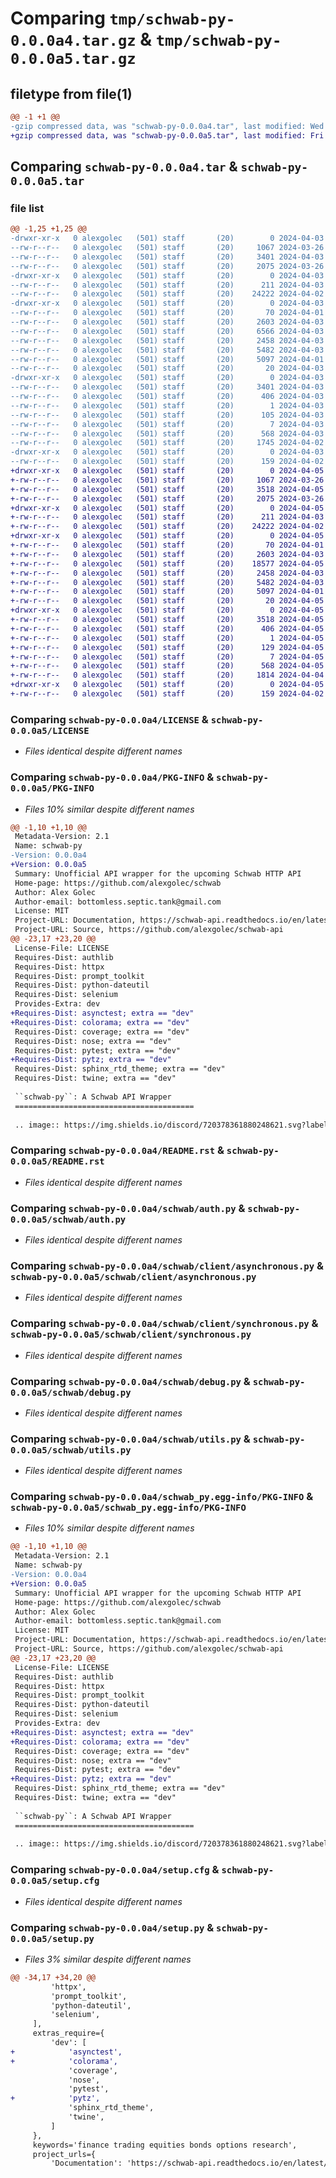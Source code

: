 # Comparing `tmp/schwab-py-0.0.0a4.tar.gz` & `tmp/schwab-py-0.0.0a5.tar.gz`

## filetype from file(1)

```diff
@@ -1 +1 @@
-gzip compressed data, was "schwab-py-0.0.0a4.tar", last modified: Wed Apr  3 01:48:26 2024, max compression
+gzip compressed data, was "schwab-py-0.0.0a5.tar", last modified: Fri Apr  5 20:01:45 2024, max compression
```

## Comparing `schwab-py-0.0.0a4.tar` & `schwab-py-0.0.0a5.tar`

### file list

```diff
@@ -1,25 +1,25 @@
-drwxr-xr-x   0 alexgolec   (501) staff       (20)        0 2024-04-03 01:48:26.612751 schwab-py-0.0.0a4/
--rw-r--r--   0 alexgolec   (501) staff       (20)     1067 2024-03-26 01:18:54.000000 schwab-py-0.0.0a4/LICENSE
--rw-r--r--   0 alexgolec   (501) staff       (20)     3401 2024-04-03 01:48:26.612682 schwab-py-0.0.0a4/PKG-INFO
--rw-r--r--   0 alexgolec   (501) staff       (20)     2075 2024-03-26 01:18:54.000000 schwab-py-0.0.0a4/README.rst
-drwxr-xr-x   0 alexgolec   (501) staff       (20)        0 2024-04-03 01:48:26.610928 schwab-py-0.0.0a4/schwab/
--rw-r--r--   0 alexgolec   (501) staff       (20)      211 2024-04-03 01:16:43.000000 schwab-py-0.0.0a4/schwab/__init__.py
--rw-r--r--   0 alexgolec   (501) staff       (20)    24222 2024-04-02 16:02:24.000000 schwab-py-0.0.0a4/schwab/auth.py
-drwxr-xr-x   0 alexgolec   (501) staff       (20)        0 2024-04-03 01:48:26.611428 schwab-py-0.0.0a4/schwab/client/
--rw-r--r--   0 alexgolec   (501) staff       (20)       70 2024-04-01 12:04:09.000000 schwab-py-0.0.0a4/schwab/client/__init__.py
--rw-r--r--   0 alexgolec   (501) staff       (20)     2603 2024-04-03 01:45:43.000000 schwab-py-0.0.0a4/schwab/client/asynchronous.py
--rw-r--r--   0 alexgolec   (501) staff       (20)     6566 2024-04-03 01:29:10.000000 schwab-py-0.0.0a4/schwab/client/base.py
--rw-r--r--   0 alexgolec   (501) staff       (20)     2458 2024-04-03 01:45:45.000000 schwab-py-0.0.0a4/schwab/client/synchronous.py
--rw-r--r--   0 alexgolec   (501) staff       (20)     5482 2024-04-03 01:18:33.000000 schwab-py-0.0.0a4/schwab/debug.py
--rw-r--r--   0 alexgolec   (501) staff       (20)     5097 2024-04-01 12:04:09.000000 schwab-py-0.0.0a4/schwab/utils.py
--rw-r--r--   0 alexgolec   (501) staff       (20)       20 2024-04-03 01:48:23.000000 schwab-py-0.0.0a4/schwab/version.py
-drwxr-xr-x   0 alexgolec   (501) staff       (20)        0 2024-04-03 01:48:26.612270 schwab-py-0.0.0a4/schwab_py.egg-info/
--rw-r--r--   0 alexgolec   (501) staff       (20)     3401 2024-04-03 01:48:26.000000 schwab-py-0.0.0a4/schwab_py.egg-info/PKG-INFO
--rw-r--r--   0 alexgolec   (501) staff       (20)      406 2024-04-03 01:48:26.000000 schwab-py-0.0.0a4/schwab_py.egg-info/SOURCES.txt
--rw-r--r--   0 alexgolec   (501) staff       (20)        1 2024-04-03 01:48:26.000000 schwab-py-0.0.0a4/schwab_py.egg-info/dependency_links.txt
--rw-r--r--   0 alexgolec   (501) staff       (20)      105 2024-04-03 01:48:26.000000 schwab-py-0.0.0a4/schwab_py.egg-info/requires.txt
--rw-r--r--   0 alexgolec   (501) staff       (20)        7 2024-04-03 01:48:26.000000 schwab-py-0.0.0a4/schwab_py.egg-info/top_level.txt
--rw-r--r--   0 alexgolec   (501) staff       (20)      568 2024-04-03 01:48:26.613102 schwab-py-0.0.0a4/setup.cfg
--rw-r--r--   0 alexgolec   (501) staff       (20)     1745 2024-04-02 12:03:48.000000 schwab-py-0.0.0a4/setup.py
-drwxr-xr-x   0 alexgolec   (501) staff       (20)        0 2024-04-03 01:48:26.612120 schwab-py-0.0.0a4/tests/
--rw-r--r--   0 alexgolec   (501) staff       (20)      159 2024-04-02 12:25:54.000000 schwab-py-0.0.0a4/tests/test.py
+drwxr-xr-x   0 alexgolec   (501) staff       (20)        0 2024-04-05 20:01:45.446681 schwab-py-0.0.0a5/
+-rw-r--r--   0 alexgolec   (501) staff       (20)     1067 2024-03-26 01:18:54.000000 schwab-py-0.0.0a5/LICENSE
+-rw-r--r--   0 alexgolec   (501) staff       (20)     3518 2024-04-05 20:01:45.446612 schwab-py-0.0.0a5/PKG-INFO
+-rw-r--r--   0 alexgolec   (501) staff       (20)     2075 2024-03-26 01:18:54.000000 schwab-py-0.0.0a5/README.rst
+drwxr-xr-x   0 alexgolec   (501) staff       (20)        0 2024-04-05 20:01:45.444779 schwab-py-0.0.0a5/schwab/
+-rw-r--r--   0 alexgolec   (501) staff       (20)      211 2024-04-03 01:16:43.000000 schwab-py-0.0.0a5/schwab/__init__.py
+-rw-r--r--   0 alexgolec   (501) staff       (20)    24222 2024-04-02 16:02:24.000000 schwab-py-0.0.0a5/schwab/auth.py
+drwxr-xr-x   0 alexgolec   (501) staff       (20)        0 2024-04-05 20:01:45.445280 schwab-py-0.0.0a5/schwab/client/
+-rw-r--r--   0 alexgolec   (501) staff       (20)       70 2024-04-01 12:04:09.000000 schwab-py-0.0.0a5/schwab/client/__init__.py
+-rw-r--r--   0 alexgolec   (501) staff       (20)     2603 2024-04-03 01:45:43.000000 schwab-py-0.0.0a5/schwab/client/asynchronous.py
+-rw-r--r--   0 alexgolec   (501) staff       (20)    18577 2024-04-05 03:46:49.000000 schwab-py-0.0.0a5/schwab/client/base.py
+-rw-r--r--   0 alexgolec   (501) staff       (20)     2458 2024-04-03 01:45:45.000000 schwab-py-0.0.0a5/schwab/client/synchronous.py
+-rw-r--r--   0 alexgolec   (501) staff       (20)     5482 2024-04-03 01:18:33.000000 schwab-py-0.0.0a5/schwab/debug.py
+-rw-r--r--   0 alexgolec   (501) staff       (20)     5097 2024-04-01 12:04:09.000000 schwab-py-0.0.0a5/schwab/utils.py
+-rw-r--r--   0 alexgolec   (501) staff       (20)       20 2024-04-05 20:01:38.000000 schwab-py-0.0.0a5/schwab/version.py
+drwxr-xr-x   0 alexgolec   (501) staff       (20)        0 2024-04-05 20:01:45.446137 schwab-py-0.0.0a5/schwab_py.egg-info/
+-rw-r--r--   0 alexgolec   (501) staff       (20)     3518 2024-04-05 20:01:45.000000 schwab-py-0.0.0a5/schwab_py.egg-info/PKG-INFO
+-rw-r--r--   0 alexgolec   (501) staff       (20)      406 2024-04-05 20:01:45.000000 schwab-py-0.0.0a5/schwab_py.egg-info/SOURCES.txt
+-rw-r--r--   0 alexgolec   (501) staff       (20)        1 2024-04-05 20:01:45.000000 schwab-py-0.0.0a5/schwab_py.egg-info/dependency_links.txt
+-rw-r--r--   0 alexgolec   (501) staff       (20)      129 2024-04-05 20:01:45.000000 schwab-py-0.0.0a5/schwab_py.egg-info/requires.txt
+-rw-r--r--   0 alexgolec   (501) staff       (20)        7 2024-04-05 20:01:45.000000 schwab-py-0.0.0a5/schwab_py.egg-info/top_level.txt
+-rw-r--r--   0 alexgolec   (501) staff       (20)      568 2024-04-05 20:01:45.447003 schwab-py-0.0.0a5/setup.cfg
+-rw-r--r--   0 alexgolec   (501) staff       (20)     1814 2024-04-04 00:52:00.000000 schwab-py-0.0.0a5/setup.py
+drwxr-xr-x   0 alexgolec   (501) staff       (20)        0 2024-04-05 20:01:45.445978 schwab-py-0.0.0a5/tests/
+-rw-r--r--   0 alexgolec   (501) staff       (20)      159 2024-04-02 12:25:54.000000 schwab-py-0.0.0a5/tests/test.py
```

### Comparing `schwab-py-0.0.0a4/LICENSE` & `schwab-py-0.0.0a5/LICENSE`

 * *Files identical despite different names*

### Comparing `schwab-py-0.0.0a4/PKG-INFO` & `schwab-py-0.0.0a5/PKG-INFO`

 * *Files 10% similar despite different names*

```diff
@@ -1,10 +1,10 @@
 Metadata-Version: 2.1
 Name: schwab-py
-Version: 0.0.0a4
+Version: 0.0.0a5
 Summary: Unofficial API wrapper for the upcoming Schwab HTTP API
 Home-page: https://github.com/alexgolec/schwab
 Author: Alex Golec
 Author-email: bottomless.septic.tank@gmail.com
 License: MIT
 Project-URL: Documentation, https://schwab-api.readthedocs.io/en/latest/
 Project-URL: Source, https://github.com/alexgolec/schwab-api
@@ -23,17 +23,20 @@
 License-File: LICENSE
 Requires-Dist: authlib
 Requires-Dist: httpx
 Requires-Dist: prompt_toolkit
 Requires-Dist: python-dateutil
 Requires-Dist: selenium
 Provides-Extra: dev
+Requires-Dist: asynctest; extra == "dev"
+Requires-Dist: colorama; extra == "dev"
 Requires-Dist: coverage; extra == "dev"
 Requires-Dist: nose; extra == "dev"
 Requires-Dist: pytest; extra == "dev"
+Requires-Dist: pytz; extra == "dev"
 Requires-Dist: sphinx_rtd_theme; extra == "dev"
 Requires-Dist: twine; extra == "dev"
 
 ``schwab-py``: A Schwab API Wrapper
 ========================================
 
 .. image:: https://img.shields.io/discord/720378361880248621.svg?label=&logo=discord&logoColor=ffffff&color=7389D8&labelColor=6A7EC2
```

### Comparing `schwab-py-0.0.0a4/README.rst` & `schwab-py-0.0.0a5/README.rst`

 * *Files identical despite different names*

### Comparing `schwab-py-0.0.0a4/schwab/auth.py` & `schwab-py-0.0.0a5/schwab/auth.py`

 * *Files identical despite different names*

### Comparing `schwab-py-0.0.0a4/schwab/client/asynchronous.py` & `schwab-py-0.0.0a5/schwab/client/asynchronous.py`

 * *Files identical despite different names*

### Comparing `schwab-py-0.0.0a4/schwab/client/synchronous.py` & `schwab-py-0.0.0a5/schwab/client/synchronous.py`

 * *Files identical despite different names*

### Comparing `schwab-py-0.0.0a4/schwab/debug.py` & `schwab-py-0.0.0a5/schwab/debug.py`

 * *Files identical despite different names*

### Comparing `schwab-py-0.0.0a4/schwab/utils.py` & `schwab-py-0.0.0a5/schwab/utils.py`

 * *Files identical despite different names*

### Comparing `schwab-py-0.0.0a4/schwab_py.egg-info/PKG-INFO` & `schwab-py-0.0.0a5/schwab_py.egg-info/PKG-INFO`

 * *Files 10% similar despite different names*

```diff
@@ -1,10 +1,10 @@
 Metadata-Version: 2.1
 Name: schwab-py
-Version: 0.0.0a4
+Version: 0.0.0a5
 Summary: Unofficial API wrapper for the upcoming Schwab HTTP API
 Home-page: https://github.com/alexgolec/schwab
 Author: Alex Golec
 Author-email: bottomless.septic.tank@gmail.com
 License: MIT
 Project-URL: Documentation, https://schwab-api.readthedocs.io/en/latest/
 Project-URL: Source, https://github.com/alexgolec/schwab-api
@@ -23,17 +23,20 @@
 License-File: LICENSE
 Requires-Dist: authlib
 Requires-Dist: httpx
 Requires-Dist: prompt_toolkit
 Requires-Dist: python-dateutil
 Requires-Dist: selenium
 Provides-Extra: dev
+Requires-Dist: asynctest; extra == "dev"
+Requires-Dist: colorama; extra == "dev"
 Requires-Dist: coverage; extra == "dev"
 Requires-Dist: nose; extra == "dev"
 Requires-Dist: pytest; extra == "dev"
+Requires-Dist: pytz; extra == "dev"
 Requires-Dist: sphinx_rtd_theme; extra == "dev"
 Requires-Dist: twine; extra == "dev"
 
 ``schwab-py``: A Schwab API Wrapper
 ========================================
 
 .. image:: https://img.shields.io/discord/720378361880248621.svg?label=&logo=discord&logoColor=ffffff&color=7389D8&labelColor=6A7EC2
```

### Comparing `schwab-py-0.0.0a4/setup.cfg` & `schwab-py-0.0.0a5/setup.cfg`

 * *Files identical despite different names*

### Comparing `schwab-py-0.0.0a4/setup.py` & `schwab-py-0.0.0a5/setup.py`

 * *Files 3% similar despite different names*

```diff
@@ -34,17 +34,20 @@
         'httpx',
         'prompt_toolkit',
         'python-dateutil',
         'selenium',
     ],
     extras_require={
         'dev': [
+            'asynctest',
+            'colorama',
             'coverage',
             'nose',
             'pytest',
+            'pytz',
             'sphinx_rtd_theme',
             'twine',
         ]
     },
     keywords='finance trading equities bonds options research',
     project_urls={
         'Documentation': 'https://schwab-api.readthedocs.io/en/latest/',
```

